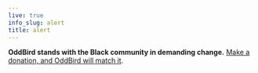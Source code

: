 ```yaml
---
live: true
info_slug: alert
title: alert
---
```


**OddBird stands with the Black community in demanding change.** 
[Make a donation, and OddBird will match it](/community/blm/).
